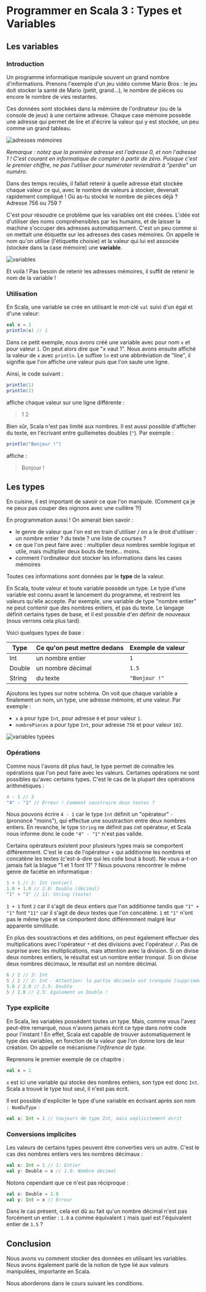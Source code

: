 # Programmer en Scala 3 : Types et Variables

## Les variables

### Introduction

Un programme informatique manipule souvent un grand nombre d'informations. Prenons l'exemple d'un jeu vidéo comme Mario Bros : le jeu doit stocker la santé de Mario (petit, grand...), le nombre de pièces ou encore le nombre de vies restantes.

Ces données sont stockées dans la mémoire de l'ordinateur (ou de la console de jeux) à une certaine adresse. Chaque case mémoire possède une adresse qui permet de lire et d'écrire la valeur qui y est stockée, un peu comme un grand tableau.

![adresses mémoires](/assets/images/memory-scheme.png)

*Remarque : notez que la première adresse est l'adresse 0, et non l'adresse 1 ! C'est courant en informatique de compter à partir de zéro. Puisque c'est le premier chiffre, ne pas l'utiliser pour numéroter reviendrait à "perdre" un numéro.*

Dans des temps reculés, il fallait retenir à quelle adresse était stockée chaque valeur ce qui, avec le nombre de valeurs à stocker, devenait rapidement compliqué ! Où as-tu stocké le nombre de pièces déjà ? Adresse 756 ou 759 ?

C'est pour résoudre ce problème que les variables ont été créées. L'idée est d'utiliser des noms compréhensibles par les humains, et de laisser la machine s'occuper des adresses automatiquement. C'est un peu comme si on mettait une étiquette sur les adresses des cases mémoires. On appelle le nom qu'on utilise (l'étiquette choisie) et la valeur qui lui est associée (stockée dans la case mémoire) une **variable**.

![variables](/assets/images/variable-scheme.png)

Et voilà ! Pas besoin de retenir les adresses mémoires, il suffit de retenir le nom de la variable !

### Utilisation

En Scala, une variable se crée en utilisant le mot-clé `val` suivi d'un égal et d'une valeur:

```scala
val x = 1
println(x) // 1
```

Dans ce petit exemple, nous avons créé une variable avec pour nom `x` et pour valeur `1`. On peut alors dire que "x vaut 1". Nous avons ensuite affiché la valeur de `x` avec `println`. Le suffixe `ln` est une abbréviation de "line", il signifie que l'on affiche une valeur puis que l'on saute une ligne.

Ainsi, le code suivant :

```scala
println(1)
println(2)
```

affiche chaque valeur sur une ligne différente :

> 1
> 2


Bien sûr, Scala n'est pas limité aux nombres. Il est aussi possible d'afficher du texte, en l'écrivant entre guillemetes doubles (`"`). Par exemple :

```scala
println("Bonjour !")
```

affiche :

> Bonjour !

## Les types

En cuisine, il est important de savoir ce que l'on manipule. (Comment ça je ne peux pas couper des oignons avec une cuillère ?!)

En programmation aussi ! On aimerait bien savoir :
- le genre de valeur que l'on est en train d'utiliser / on a le droit d'utiliser : un nombre entier ? du texte ? une liste de courses ?
- ce que l'on peut faire avec : multiplier deux nombres semble logique et utile, mais multiplier deux bouts de texte... moins.
- comment l'ordinateur doit stocker les informations dans les cases mémoires

Toutes ces informations sont données par le **type** de la valeur.

En Scala, toute valeur et toute variable possède un type. Le type d'une variable est connu avant le lancement du programme, et restreint les valeurs qu'elle accepte. Par exemple, une variable de type "nombre entier" ne peut contenir que des nombres entiers, et pas du texte. Le langage définit certains types de base, et il est possible d'en définir de nouveaux (nous verrons cela plus tard).

Voici quelques types de base :

| Type   | Ce qu'on peut mettre dedans | Exemple de valeur |
|--------|-----------------------------|-------------------|
| Int    | un nombre entier            | `1`               |
| Double | un nombre décimal           | `1.5`             |
| String | du texte                    | `"Bonjour !"`     |

Ajoutons les types sur notre schéma. On voit que chaque variable a finalement un nom, un type, une adresse mémoire, et une valeur. Par exemple :
- `x` a pour type `Int`, pour adresse `0` et pour valeur `1`.
- `nombrePieces` a pour type `Int`, pour adresse `756` et pour valeur `102`.

![variables typées](/assets/images/variable-type-scala-scheme.png)

### Opérations

Comme nous l'avons dit plus haut, le type permet de connaître les opérations que l'on peut faire avec les valeurs. Certaines opérations ne sont possibles qu'avec certains types. C'est le cas de la plupart des opérations arithmétiques :

```scala
4 - 1 // 3
"4" - "1" // Erreur ! Comment soustraire deux textes ?
```

Nous pouvons écrire `4 - 1` car le type `Int` définit un "opérateur" `-` (prononcé "moins"), qui effectue une soustraction entre deux nombres entiers. En revanche, le type `String` ne définit pas cet opérateur, et Scala nous informe donc le code `"4" - "1"` n'est pas valide.

Certains opérateurs existent pour plusieurs types mais se comportent différemment. C'est le cas de l'opérateur `+` qui additionne les nombres et concatène les textes (c'est-à-dire qui les colle bout à bout). Ne vous a-t-on jamais fait la blague "1 et 1 font 11" ? Nous pouvons rencontrer le même genre de facétie en informatique :

```scala
1 + 1 // 2: Int (entier)
1.0 + 1.0 // 2.0: Double (décimal)
"1" + "1" // 11: String (texte)
```

`1 + 1` font `2` car il s'agit de deux entiers que l'on additionne tandis que `"1" + "1"` font `"11"` car il s'agit de deux textes que l'on concatène. `1` et `"1"` n'ont pas le même type et se comportent donc différemment malgré leur apparente similitude.

En plus des soustractions et des additions, on peut également effectuer des multiplications avec l'opérateur `*` et des divisions avec l'opérateur `/`. Pas de surprise avec les multiplications, mais attention avec la division. Si on divise deux nombres entiers, le résultat est un nombre entier *tronqué*. Si on divise deux nombres décimaux, le résultat est un nombre décimal.

```scala
6 / 2 // 3: Int
5 / 2 // 2: Int - Attention: la partie décimale est tronquée (supprimée)
5.0 / 2.0 // 2.5: Double
5 / 2.0 // 2.5: Egalement un Double !
```

### Type explicite

En Scala, les variables possèdent toutes un type. Mais, comme vous l'avez peut-être remarqué, nous n'avons jamais écrit ce type dans notre code pour l'instant ! En effet, Scala est capable de trouver automatiquement le type des variables, en fonction de la valeur que l'on donne lors de leur création. On appelle ce mécanisme _l'inférence de type_.

Reprenons le premier exemple de ce chapitre :
```scala
val x = 1
```

`x` est ici une variable qui stocke des nombres entiers, son type est donc `Int`. Scala a trouvé le type tout seul, il n'est pas écrit.

Il est possible d'expliciter le type d'une variable en écrivant après son nom `: NomDuType` :

```scala
val x: Int = 1 // toujours de type Int, mais explicitement écrit
```

### Conversions implicites

Les valeurs de certains types peuvent être converties vers un autre. C'est le cas des nombres entiers vers les nombres décimaux :
```scala
val x: Int = 1 // 1: Entier
val y: Double = x // 1.0: Nombre décimal
```

Notons cependant que ce n'est pas réciproque :
```scala
val x: Double = 1.0
val y: Int = x // Erreur
```

Dans le cas présent, cela est dû au fait qu'un nombre décimal n'est pas forcément un entier : `1.0` a comme équivalent `1` mais quel est l'équivalent entier de `1.5` ?

## Conclusion

Nous avons vu comment stocker des données en utilisant les variables. Nous avons également parlé de la notion de type lié aux valeurs manipulées, importante en Scala.

Nous aborderons dans le cours suivant les conditions.
